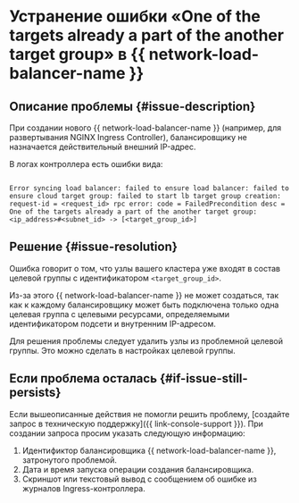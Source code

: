 # Устранение ошибки «One of the targets already a part of the another target group» в {{ network-load-balancer-name }}


## Описание проблемы {#issue-description}

При создании нового {{ network-load-balancer-name }} (например, для развертывания NGINX Ingress Controller), балансировщику не назначается действительный внешний IP-адрес.

В логах контроллера есть ошибки вида:

```

Error syncing load balancer: failed to ensure load balancer: failed to ensure cloud target group: failed to start lb target group creation: request-id = <request_id> rpc error: code = FailedPrecondition desc = One of the targets already a part of the another target group: <ip_address>#<subnet_id> -> [<target_group_id>]

```

## Решение {#issue-resolution}

Ошибка говорит о том, что узлы вашего кластера уже входят в состав целевой группы с идентификатором `<target_group_id>`.

Из-за этого {{ network-load-balancer-name }} не может создаться, так как к каждому балансировщику может быть подключена только одна целевая группа с целевыми ресурсами, определяемыми идентификатором подсети и внутренним IP-адресом.

Для решения проблемы следует удалить узлы из проблемной целевой группы. Это можно сделать в настройках целевой группы.


## Если проблема осталась {#if-issue-still-persists}

Если вышеописанные действия не помогли решить проблему, [создайте запрос в техническую поддержку]({{ link-console-support }}).
При создании запроса просим указать следующую информацию:

1. Идентификтор балансировщика {{ network-load-balancer-name }}, затронутого проблемой.
1. Дата и время запуска операции создания балансировщика.
1. Скриншот или текстовый вывод с сообщением об ошибке из журналов Ingress-контроллера.
